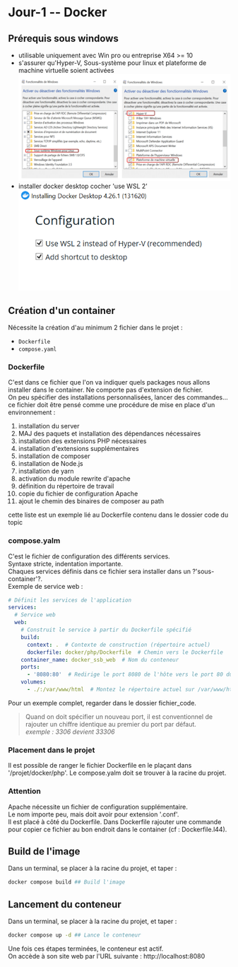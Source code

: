 # Jour-1 -- Docker


## Prérequis sous windows
* utilisable uniquement avec Win pro ou entreprise X64 >= 10
* s'assurer qu'Hyper-V, Sous-système pour linux et plateforme de machine virtuelle soient activées  
  ![Activation fonctionnalités windows](../images/Activation-Virtualisation-BIOS.png)
* installer docker desktop
  cocher 'use WSL 2'  
  ![config docker desktop](../images/Config-Docker-WSL2.png)

## Création d'un container

Nécessite la création d'au minimum 2 fichier dans le projet :
* `Dockerfile`
* `compose.yaml`

### Dockerfile
C'est dans ce fichier que l'on va indiquer quels packages nous allons installer dans le container.
Ne comporte pas d'extension de fichier.  
On peu spécifier des installations personnalisées, lancer des commandes...  
ce fichier doit être pensé comme une procédure de mise en place d'un environnement :
1. installation du server
2. MAJ des paquets et installation des dépendances nécessaires
3. installation des extensions PHP nécessaires
4. installation d'extensions supplémentaires
5. installation de composer
6. installation de Node.js
7. installation de yarn
8. activation du module rewrite d'apache
9. définition du répertoire de travail
10. copie du fichier de configuration Apache
11. ajout le chemin des binaires de composer au path

cette liste est un exemple lié au Dockerfile contenu dans le dossier code du topic

### compose.yalm
C'est le fichier de configuration des différents services.  
Syntaxe stricte, indentation importante.  
Chaques services définis dans ce fichier sera installer dans un ?'sous-container'?.  
Exemple de service web :
```yaml
# Définit les services de l'application
services:
  # Service web
  web:
    # Construit le service à partir du Dockerfile spécifié
    build:
      context: .  # Contexte de construction (répertoire actuel)
      dockerfile: docker/php/Dockerfile  # Chemin vers le Dockerfile
    container_name: docker_ssb_web  # Nom du conteneur
    ports:
      - '8080:80'  # Redirige le port 8080 de l'hôte vers le port 80 du conteneur
    volumes:
      - ./:/var/www/html  # Montez le répertoire actuel sur /var/www/html dans le conteneur
```  
Pour un exemple complet, regarder dans le dossier fichier_code.
> Quand on doit spécifier un nouveau port, il est conventionnel de rajouter
> un chiffre identique au premier du port par défaut.  
> *exemple : 3306 devient 33306*

### Placement dans le projet
Il est possible de ranger le fichier Dockerfile en le plaçant dans '/projet/docker/php'.
Le compose.yalm doit se trouver à la racine du projet.

### Attention
Apache nécessite un fichier de configuration supplémentaire.  
Le nom importe peu, mais doit avoir pour extension '.conf'.  
Il est placé à côté du Dockerfile.
Dans Dockerfile rajouter une commande pour copier ce fichier au bon endroit dans le container (cf : Dockerfile.l44).

## Build de l'image
Dans un terminal, se placer à la racine du projet, et taper :
```bash
docker compose build ## Build l'image
```

## Lancement du conteneur
Dans un terminal, se placer à la racine du projet, et taper :
```bash
docker compose up -d ## Lance le conteneur
```

Une fois ces étapes terminées, le conteneur est actif.  
On accède à son site web par l'URL suivante : http://localhost:8080  

